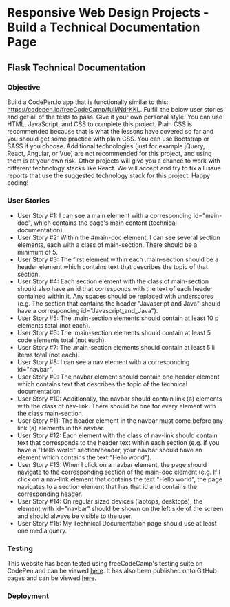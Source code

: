 # Responsive Web Design Projects - Build a Technical Documentation Page

## Flask Technical Documentation

### Objective

Build a CodePen.io app that is functionally similar to this: https://codepen.io/freeCodeCamp/full/NdrKKL.
Fulfill the below user stories and get all of the tests to pass. Give it your own personal style.
You can use HTML, JavaScript, and CSS to complete this project. Plain CSS is recommended because that is what the lessons have covered so far and you should get some practice with plain CSS. You can use Bootstrap or SASS if you choose. Additional technologies (just for example jQuery, React, Angular, or Vue) are not recommended for this project, and using them is at your own risk. Other projects will give you a chance to work with different technology stacks like React. We will accept and try to fix all issue reports that use the suggested technology stack for this project. Happy coding!

### User Stories

- User Story #1: I can see a main element with a corresponding id="main-doc", which contains the page's main content (technical documentation).
- User Story #2: Within the #main-doc element, I can see several section elements, each with a class of main-section. There should be a minimum of 5.
- User Story #3: The first element within each .main-section should be a header element which contains text that describes the topic of that section.
- User Story #4: Each section element with the class of main-section should also have an id that corresponds with the text of each header contained within it. Any spaces should be replaced with underscores (e.g. The section that contains the header "Javascript and Java" should have a corresponding id="Javascript_and_Java").
- User Story #5: The .main-section elements should contain at least 10 p elements total (not each).
- User Story #6: The .main-section elements should contain at least 5 code elements total (not each).
- User Story #7: The .main-section elements should contain at least 5 li items total (not each).
- User Story #8: I can see a nav element with a corresponding id="navbar".
- User Story #9: The navbar element should contain one header element which contains text that describes the topic of the technical documentation.
- User Story #10: Additionally, the navbar should contain link (a) elements with the class of nav-link. There should be one for every element with the class main-section.
- User Story #11: The header element in the navbar must come before any link (a) elements in the navbar.
- User Story #12: Each element with the class of nav-link should contain text that corresponds to the header text within each section (e.g. if you have a "Hello world" section/header, your navbar should have an element which contains the text "Hello world").
- User Story #13: When I click on a navbar element, the page should navigate to the corresponding section of the main-doc element (e.g. If I click on a nav-link element that contains the text "Hello world", the page navigates to a section element that has that id and contains the corresponding header.
- User Story #14: On regular sized devices (laptops, desktops), the element with id="navbar" should be shown on the left side of the screen and should always be visible to the user.
- User Story #15: My Technical Documentation page should use at least one media query.

### Testing

This website has been tested using freeCodeCamp's testing suite on CodePen and can be viewed [here](https://codepen.io/kimaypea/pen/MLQKYB).
It has also been published onto GitHub pages and can be viewed [here](https://kimpea.github.io/technical-doc/). 


### Deployment

